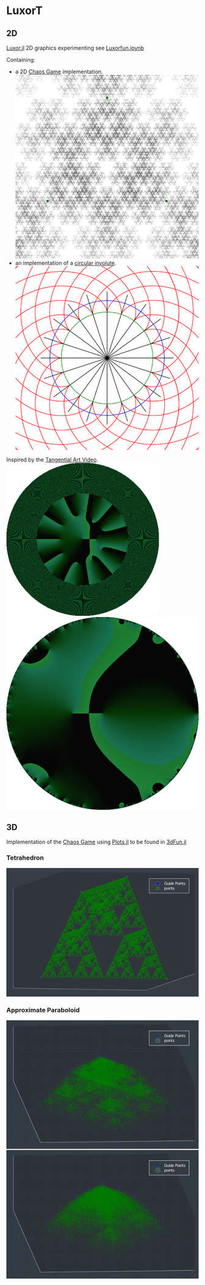 # LuxorT

## 2D 

[Luxor.jl](https://github.com/JuliaGraphics/Luxor.jl) 2D graphics experimenting see [Luxorfun.ipynb](Luxorfun.ipynb)

Containing:
- a 2D [Chaos Game](https://en.wikipedia.org/wiki/Chaos_game) implementation.
![](2dFractal.png)
- an implementation of a [circular involute](https://en.wikipedia.org/wiki/Involute#Involutes_of_a_circle).
![](circularInvolute.png)

Inspired by the [Tangential Art Video](https://www.youtube.com/watch?v=9TvpOzPKcy4).
![](https://github.com/dietercastel/LuxorT/raw/master/tangentialArt/exp5%266%26tan.png)
![](https://github.com/dietercastel/LuxorT/raw/master/tangentialArt/blanc-S-large.png)

## 3D 

Implementation of the [Chaos Game](https://en.wikipedia.org/wiki/Chaos_game) using [Plots.jl](https://github.com/JuliaPlots/Plots.jl) to be found in [3dFun.jl](3dFun.jl)

### Tetrahedron
![3d sierpinski tethrahedron](3dfun.gif)

### Approximate Paraboloid

![3d chaos game approximate Paraboloid](paraboloid.gif)
![3d chaos game approximate Paraboloid 2](paraboloid-10-2.gif)
